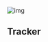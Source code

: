 ![img](https://user-images.githubusercontent.com/58394648/89318525-8605f100-d69c-11ea-8ae5-c5fd070d9ba0.png)

## Tracker 
